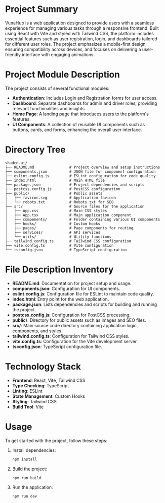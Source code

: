 # Project Summary
VunaHub is a web application designed to provide users with a seamless experience for managing various tasks through a responsive frontend. Built using React with Vite and styled with Tailwind CSS, the platform includes essential features such as user registration, login, and dashboards tailored for different user roles. The project emphasizes a mobile-first design, ensuring compatibility across devices, and focuses on delivering a user-friendly interface with engaging animations.

# Project Module Description
The project consists of several functional modules:
- **Authentication**: Includes Login and Registration forms for user access.
- **Dashboard**: Separate dashboards for admin and driver roles, providing relevant functionalities and insights.
- **Home Page**: A landing page that introduces users to the platform's features.
- **UI Components**: A collection of reusable UI components such as buttons, cards, and forms, enhancing the overall user interface.

# Directory Tree
```
shadcn-ui/
├── README.md                # Project overview and setup instructions
├── components.json          # JSON file for component configuration
├── eslint.config.js         # ESLint configuration for code quality
├── index.html               # Main HTML file
├── package.json             # Project dependencies and scripts
├── postcss.config.js        # PostCSS configuration
├── public/                  # Public assets
│   ├── favicon.svg          # Application favicon
│   └── robots.txt           # Robots.txt for SEO
├── src/                     # Source files for the application
│   ├── App.css              # Main CSS styles
│   ├── App.tsx              # Main application component
│   ├── components/          # Folder containing various UI components
│   ├── hooks/               # Custom hooks
│   ├── pages/               # Page components for routing
│   ├── services/            # API services
│   └── utils/               # Utility functions
├── tailwind.config.ts       # Tailwind CSS configuration
├── vite.config.ts           # Vite configuration
└── tsconfig.json            # TypeScript configuration
```

# File Description Inventory
- **README.md**: Documentation for project setup and usage.
- **components.json**: Configuration for UI components.
- **eslint.config.js**: Configuration file for ESLint to maintain code quality.
- **index.html**: Entry point for the web application.
- **package.json**: Lists dependencies and scripts for building and running the project.
- **postcss.config.js**: Configuration for PostCSS processing.
- **public/**: Directory for public assets such as images and SEO files.
- **src/**: Main source code directory containing application logic, components, and styles.
- **tailwind.config.ts**: Configuration for Tailwind CSS styles.
- **vite.config.ts**: Configuration for the Vite development server.
- **tsconfig.json**: TypeScript configuration file.

# Technology Stack
- **Frontend**: React, Vite, Tailwind CSS
- **Type Checking**: TypeScript
- **Linting**: ESLint
- **State Management**: Custom Hooks
- **Styling**: Tailwind CSS
- **Build Tool**: Vite

# Usage
To get started with the project, follow these steps:
1. Install dependencies:
   ```bash
   npm install
   ```
2. Build the project:
   ```bash
   npm run build
   ```
3. Run the application:
   ```bash
   npm run dev
   ```
